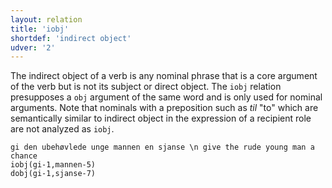```yaml
---
layout: relation
title: 'iobj'
shortdef: 'indirect object'
udver: '2'
---
```


The indirect object of a verb is any nominal phrase that is a core argument of the verb but is not its subject or direct object. The `iobj` relation presupposes a `obj` argument of the same word and is only used for nominal arguments. Note that nominals with a preposition such as *til* "to" which are semantically similar to indirect object in the expression of a recipient role are not analyzed as `iobj`.

~~~ sdparse
gi den ubehøvlede unge mannen en sjanse \n give the rude young man a chance
iobj(gi-1,mannen-5)
dobj(gi-1,sjanse-7)
~~~
<!-- Interlanguage links updated Út 9. května 2023, 20:04:17 CEST -->
